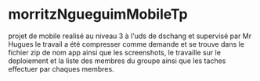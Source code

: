 # morritzNgueguimMobileTp
projet de mobile realisé au niveau 3 à l'uds de dschang et supervisé par Mr Hugues
le travail a été compresser comme demande et se trouve dans le fichier zip de nom app
ainsi que les screenshots, le travaille sur le deploiement et la liste des membres du
groupe ainsi que les taches effectuer par chaques membres.
